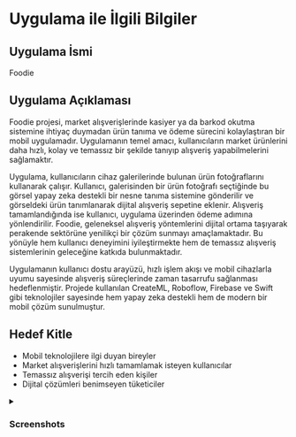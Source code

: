 # Uygulama ile İlgili Bilgiler

## Uygulama İsmi
Foodie

## Uygulama Açıklaması
Foodie projesi, market alışverişlerinde kasiyer ya da barkod okutma sistemine ihtiyaç duymadan ürün tanıma ve ödeme sürecini kolaylaştıran bir mobil uygulamadır. Uygulamanın temel amacı, kullanıcıların market ürünlerini daha hızlı, kolay ve temassız bir şekilde tanıyıp alışveriş yapabilmelerini sağlamaktır. 

Uygulama, kullanıcıların cihaz galerilerinde bulunan ürün fotoğraflarını kullanarak çalışır.  Kullanıcı, galerisinden bir ürün fotoğrafı seçtiğinde bu görsel yapay zeka destekli bir nesne tanıma sistemine gönderilir ve görseldeki ürün tanımlanarak dijital alışveriş sepetine eklenir. Alışveriş tamamlandığında ise kullanıcı, uygulama üzerinden ödeme adımına yönlendirilir. Foodie, geleneksel alışveriş yöntemlerini dijital ortama taşıyarak perakende sektörüne yenilikçi bir çözüm sunmayı amaçlamaktadır. Bu yönüyle hem kullanıcı deneyimini iyileştirmekte hem de temassız alışveriş sistemlerinin geleceğine katkıda bulunmaktadır.

Uygulamanın kullanıcı dostu arayüzü, hızlı işlem akışı ve mobil cihazlarla uyumu sayesinde alışveriş süreçlerinde zaman tasarrufu sağlanması hedeflenmiştir. Projede kullanılan CreateML, Roboflow, Firebase ve Swift gibi teknolojiler sayesinde hem yapay zeka destekli hem de modern bir mobil çözüm sunulmuştur.

## Hedef Kitle
*  Mobil teknolojilere ilgi duyan bireyler
* Market alışverişlerini hızlı tamamlamak isteyen kullanıcılar
* Temassız alışverişi tercih eden kişiler
* Dijital çözümleri benimseyen tüketiciler


<details>
  <summary><h3>Screenshots</h3></summary>

  <h4>Başlangıç ve Giriş Ekranları</h4>
  <table>
    <tr>
      <td><img src="https://github.com/FoodieStore/Foodie/blob/main/Screenshots/LoginScreen.png" alt="Login Screen" width="200"/></td>
      <td><img src="https://github.com/FoodieStore/Foodie/blob/main/Screenshots/CreateAccountScreen.png" alt="Create Account Screen" width="200"/></td>
      <td><img src="https://github.com/FoodieStore/Foodie/blob/main/Screenshots/SingInScreen.png" alt="Sign In Screen" width="200"/></td>
      <td><img src="https://github.com/FoodieStore/Foodie/blob/main/Screenshots/PasswordScreen.png" alt="Password Screen" width="200"/></td>
    </tr>
  </table>

  <h4>Anasayfa ve Ürünler Ekranları</h4>
  <table>
    <tr>
      <td><img src="https://github.com/FoodieStore/Foodie/blob/main/Screenshots/HomeScreen.png" alt="Home Screen" width="200"/></td>
      <td><img src="https://github.com/FoodieStore/Foodie/blob/main/Screenshots/ProductScreen.png" alt="Product Screen" width="200"/></td>
      <td><img src="https://github.com/FoodieStore/Foodie/blob/main/Screenshots/BuyScreen.png" alt="Buy Screen" width="200"/></td>
    </tr>
  </table>

  <h4>Sepetim Ekranları</h4>
  <table>
    <tr>
      <td><img src="https://github.com/FoodieStore/Foodie/blob/main/Screenshots/BasketScreen.png" alt="Basket Screen" width="200"/></td>
      <td><img src="https://github.com/FoodieStore/Foodie/blob/main/Screenshots/FullBasketScreen.png" alt="Full Basket Screen" width="200"/></td>
    </tr>
  </table>
</details>

